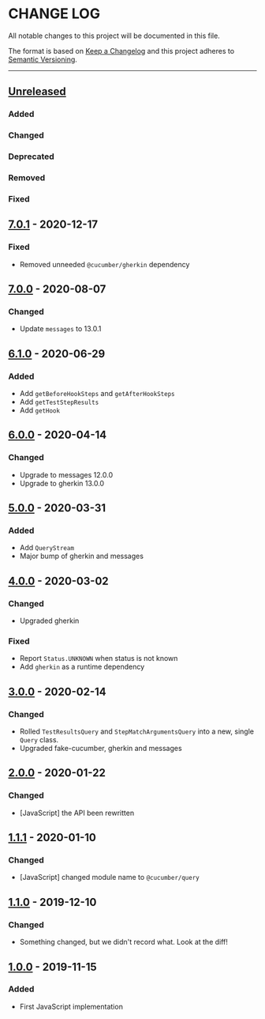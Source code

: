 # CHANGE LOG
All notable changes to this project will be documented in this file.

The format is based on [Keep a Changelog](http://keepachangelog.com/)
and this project adheres to [Semantic Versioning](http://semver.org/).

----
## [Unreleased]

### Added

### Changed

### Deprecated

### Removed

### Fixed

## [7.0.1] - 2020-12-17

### Fixed

* Removed unneeded `@cucumber/gherkin` dependency

## [7.0.0] - 2020-08-07

### Changed

* Update `messages` to 13.0.1

## [6.1.0] - 2020-06-29

### Added

* Add `getBeforeHookSteps` and `getAfterHookSteps`
* Add `getTestStepResults`
* Add `getHook`

## [6.0.0] - 2020-04-14

### Changed

* Upgrade to messages 12.0.0
* Upgrade to gherkin 13.0.0

## [5.0.0] - 2020-03-31

### Added

* Add `QueryStream`
* Major bump of gherkin and messages

## [4.0.0] - 2020-03-02

### Changed

* Upgraded gherkin

### Fixed

* Report `Status.UNKNOWN` when status is not known
* Add `gherkin` as a runtime dependency

## [3.0.0] - 2020-02-14

### Changed

* Rolled `TestResultsQuery` and `StepMatchArgumentsQuery` into a new, single `Query` class.
* Upgraded fake-cucumber, gherkin and messages

## [2.0.0] - 2020-01-22

### Changed

* [JavaScript] the API been rewritten

## [1.1.1] - 2020-01-10

### Changed

* [JavaScript] changed module name to `@cucumber/query`

## [1.1.0] - 2019-12-10

### Changed

* Something changed, but we didn't record what. Look at the diff!

## [1.0.0] - 2019-11-15

### Added

* First JavaScript implementation

<!-- Releases -->
[Unreleased]: https://github.com/cucumber/cucumber/compare/query/v7.0.1...master
[7.0.1]:      https://github.com/cucumber/cucumber/compare/cucumber-query/v7.0.0...query/v7.0.1
[7.0.0]:      https://github.com/cucumber/cucumber/compare/cucumber-query/v6.1.0...query/v7.0.0
[6.1.0]:      https://github.com/cucumber/cucumber/compare/cucumber-query/v6.0.0...query/v6.1.0
[6.0.0]:      https://github.com/cucumber/cucumber/compare/cucumber-query/v5.0.0...query/v6.0.0
[5.0.0]:      https://github.com/cucumber/cucumber/compare/cucumber-query/v4.0.0...query/v5.0.0
[4.0.0]:      https://github.com/cucumber/cucumber/compare/cucumber-query/v3.0.0...query/v4.0.0
[3.0.0]:      https://github.com/cucumber/cucumber/compare/cucumber-query/v2.0.0...query/v3.0.0
[2.0.0]:      https://github.com/cucumber/cucumber/compare/cucumber-query/v1.1.1...query/v2.0.0
[1.1.1]:      https://github.com/cucumber/cucumber/compare/cucumber-query/v1.1.0...query/v1.1.1
[1.1.0]:      https://github.com/cucumber/cucumber/compare/cucumber-query/v1.0.0...cucumber-query/v1.1.0
[1.0.0]:      https://github.com/cucumber/cucumber/releases/tag/cucumber-query/v1.0.0

<!-- Contributors in alphabetical order -->
[aslakhellesoy]:    https://github.com/aslakhellesoy

